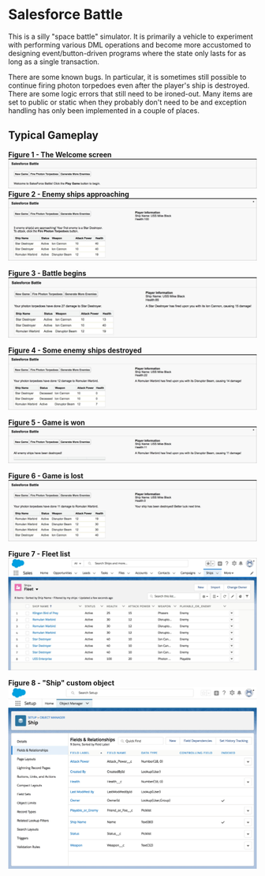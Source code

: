 # Salesforce Battle

This is a silly "space battle" simulator. It is primarily a vehicle to experiment with performing various DML operations and
become more accustomed to designing event/button-driven programs where the state only lasts for as long as a single transaction.

There are some known bugs. In particular, it is sometimes still possible to continue firing photon torpedoes even after the player's ship is destroyed. There are some logic errors that still need to be ironed-out. Many items are set to public or static when they probably don't need to be and exception handling has only been implemented in a couple of places.

## Typical Gameplay
**Figure 1 - The Welcome screen**  
![The Welcome screen](https://github.com/mikeuf/SFBattle/blob/master/README-images/1-welcome-screen.jpg "The Welcome screen")  
**Figure 2 - Enemy ships approaching**  
![Enemy ships approaching](https://github.com/mikeuf/SFBattle/blob/master/README-images/2-enemy-ships-approaching.jpg "Enemy ships approaching")

**Figure 3 - Battle begins**  
![Battle begins](https://github.com/mikeuf/SFBattle/blob/master/README-images/3-battle.jpg "Battle begins")

**Figure 4 - Some enemy ships destroyed**  
![Some enemy ships destroyed](https://github.com/mikeuf/SFBattle/blob/master/README-images/4-deceased.jpg "Some enemy ships destroyed")

**Figure 5 - Game is won**  
![Game is won](https://github.com/mikeuf/SFBattle/blob/master/README-images/5-game-won.jpg "Game is won")

**Figure 6 - Game is lost**  
![Game is lost](https://github.com/mikeuf/SFBattle/blob/master/README-images/6-game-lost.jpg "Game is lost")

**Figure 7 - Fleet list**  
![Fleet list](https://github.com/mikeuf/SFBattle/blob/master/README-images/7-ships-list.jpg "Fleet list")

**Figure 8 - "Ship" custom object**  
![Ship custom object](https://github.com/mikeuf/SFBattle/blob/master/README-images/8-ship-custom-object "Ship custom object")

